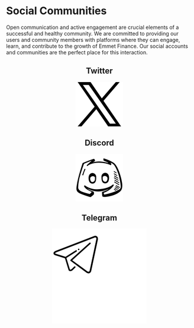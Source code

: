 # Social Communities

Open communication and active engagement are crucial elements of a successful and healthy community. We are committed to providing our users and community members with platforms where they can engage, learn, and contribute to the growth of Emmet Finance. Our social accounts and communities are the perfect place for this interaction.

<center>

## Twitter

[![Twitter](../img/ecosystem/Twitter.svg)](https://twitter.com/Emmet_Finance)


## Discord

[![Discord](../img/ecosystem/discord.svg)](https://discord.gg/yuXxDctC4W)

## Telegram

[![Telegram](../img/ecosystem/Telegram.svg)](https://t.me/Emmet_Finance)

</center>
